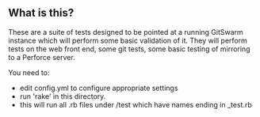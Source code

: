 ## What is this?

These are a suite of tests designed to be pointed at a running GitSwarm instance which will perform some basic validation of it.
They will perform tests on the web front end, some git tests, some basic testing of mirroring to a Perforce server.

You need to:

- edit config.yml to configure appropriate settings
- run 'rake' in this directory.
- this will run all .rb files under /test which have names ending in _test.rb